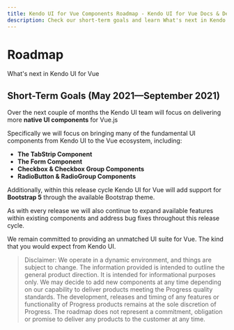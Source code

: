```yaml
---
title: Kendo UI for Vue Components Roadmap - Kendo UI for Vue Docs & Demos
description: Check our short-term goals and learn What's next in Kendo UI for Vue. 
---
```


# Roadmap
What's next in Kendo UI for Vue

## Short-Term Goals (May 2021&mdash;September 2021)

Over the next couple of months the Kendo UI team will focus on delivering more **native UI components** for Vue.js

Specifically we will focus on bringing many of the fundamental UI components from Kendo UI to the Vue ecosystem, including:

- **The TabStrip Component**
- **The Form Component**
- **Checkbox & Checkbox Group Components**
- **RadioButton & RadioGroup Components**

Additionally, within this release cycle Kendo UI for Vue will add support for **Bootstrap 5** through the available Bootstrap theme.

As with every release we will also continue to expand available features within existing components and address bug fixes throughout this release cycle.

We remain committed to providing an unmatched UI suite for Vue. The kind that you would expect from Kendo UI.


> Disclaimer: We operate in a dynamic environment, and things are subject to change. The information provided is intended to outline the general product direction. It is intended for informational purposes only. We may decide to add new components at any time depending on our capability to deliver products meeting the Progress quality standards. The development, releases and timing of any features or functionality of Progress products remains at the sole discretion of Progress. The roadmap does not represent a commitment, obligation or promise to deliver any products to the customer at any time.